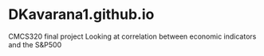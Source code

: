 # DKavarana1.github.io
CMCS320 final project 
Looking at correlation between economic indicators and the S&P500
